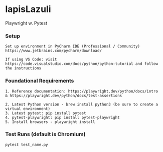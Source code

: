 # lapisLazuli
Playwright w. Pytest

### Setup
```
Set up environment in PyCharm IDE (Professional / Community)
https://www.jetbrains.com/pycharm/download/

If using VS Code: visit https://code.visualstudio.com/docs/python/python-tutorial and follow the instructions
```
### Foundational Requirements
```
1. Reference documentation: https://playwright.dev/python/docs/intro 
& https://playwright.dev/python/docs/test-assertions

2. Latest Python version - brew install python3 (be sure to create a virtual environment)
3. Latest pytest: pip install pytest
4. pytest-playwright: pip install pytest-playwright
5. Install browsers - playwright install
```

### Test Runs (default is Chromium)
```
pytest test_name.py
```
